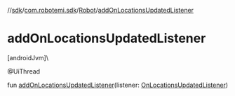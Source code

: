 //[sdk](../../../index.md)/[com.robotemi.sdk](../index.md)/[Robot](index.md)/[addOnLocationsUpdatedListener](add-on-locations-updated-listener.md)

# addOnLocationsUpdatedListener

[androidJvm]\

@UiThread

fun [addOnLocationsUpdatedListener](add-on-locations-updated-listener.md)(listener: [OnLocationsUpdatedListener](../../com.robotemi.sdk.listeners/-on-locations-updated-listener/index.md))
